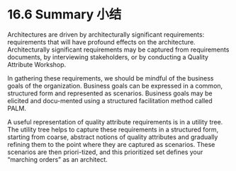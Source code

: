16.6 Summary 小结
===

Architectures are driven by architecturally significant requirements: requirements that will have profound effects on the architecture. Architecturally significant requirements may be captured from requirements documents, by interviewing stakeholders, or by conducting a Quality Attribute Workshop.

In gathering these requirements, we should be mindful of the business goals of the organization. Business goals can be expressed in a common, structured form and represented as scenarios. Business goals may be elicited and docu-mented using a structured facilitation method called PALM.

A useful representation of quality attribute requirements is in a utility tree. The utility tree helps to capture these requirements in a structured form, starting from coarse, abstract notions of quality attributes and gradually refining them to the point where they are captured as scenarios. These scenarios are then priori-tized, and this prioritized set defines your “marching orders” as an architect.
